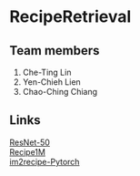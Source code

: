 # RecipeRetrieval

## Team members

1. Che-Ting Lin
2. Yen-Chieh Lien
3. Chao-Ching Chiang

## Links
[ResNet-50](http://ethereon.github.io/netscope/#/gist/db945b393d40bfa26006)  
[Recipe1M](http://pic2recipe.csail.mit.edu)  
[im2recipe-Pytorch](https://github.com/torralba-lab/im2recipe-Pytorch)